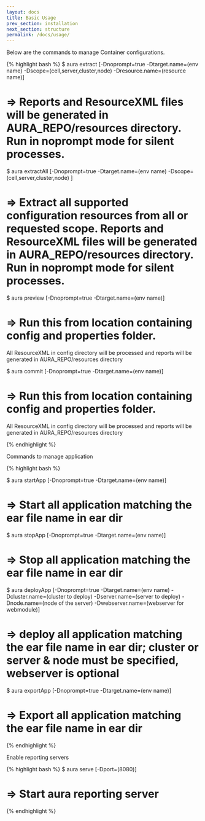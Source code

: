 ```yaml
---
layout: docs
title: Basic Usage
prev_section: installation
next_section: structure
permalink: /docs/usage/
---
```


Below are the commands to manage Container configurations.  
 
{% highlight bash %}
$ aura extract [-Dnoprompt=true -Dtarget.name=(env name) -Dscope=(cell,server,cluster,node) -Dresource.name=(resource name)]
# => Reports and ResourceXML files will be generated in AURA_REPO/resources directory. Run in noprompt mode for silent processes.

$ aura extractAll [-Dnoprompt=true -Dtarget.name=(env name) -Dscope=(cell,server,cluster,node) ]
# => Extract all supported configuration resources from all or requested scope. Reports and ResourceXML files will be generated in AURA_REPO/resources directory. Run in noprompt mode for silent processes.

$ aura preview [-Dnoprompt=true -Dtarget.name=(env name)]
# => Run this from location containing config and properties folder. 
All ResourceXML in config directory will be processed and reports will be generated in AURA_REPO/resources directory

$ aura commit  [-Dnoprompt=true -Dtarget.name=(env name)]
# => Run this from location containing config and properties folder. 
All ResourceXML in config directory will be processed and reports will be generated in AURA_REPO/resources directory

{% endhighlight %}

Commands to manage application 

{% highlight bash %}

$ aura startApp [-Dnoprompt=true -Dtarget.name=(env name)]
# =>  Start all application matching the ear file name in ear dir

$ aura stopApp [-Dnoprompt=true -Dtarget.name=(env name)]
# =>  Stop all application matching the ear file name in ear dir

$ aura deployApp [-Dnoprompt=true -Dtarget.name=(env name) -Dcluster.name=(cluster to deploy) -Dserver.name=(server to deploy) -Dnode.name=(node of the server) -Dwebserver.name=(webserver for webmodule)]
# =>  deploy all application matching the ear file name in ear dir; cluster or server & node must be specified, webserver is optional

$ aura exportApp [-Dnoprompt=true -Dtarget.name=(env name)]
# =>  Export all application matching the ear file name in ear dir

{% endhighlight %}

Enable reporting servers  

{% highlight bash %}
$ aura serve [-Dport=(8080)]
# =>  Start aura reporting server
{% endhighlight %}

